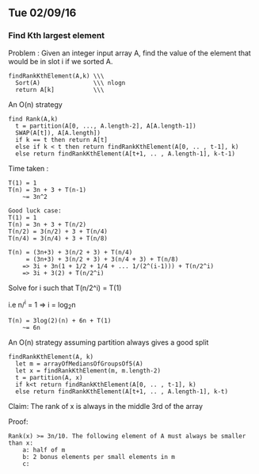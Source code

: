 ## Tue 02/09/16

### Find Kth largest element

Problem : Given an integer input array A, find the value of the element that would be in slot i if we sorted A.

```
findRankKthElement(A,k) \\\
  Sort(A)               \\\ nlogn
  return A[k]           \\\
```

An O(n) strategy

```
find Rank(A,k)
  t = partition(A[0, ..., A.length-2], A[A.length-1])
  SWAP(A[t]), A[A.length])
  if k == t then return A[t]
  else if k < t then return findRankKthElement(A[0, .. , t-1], k)
  else return findRankKthElement(A[t+1, .. , A.length-1], k-t-1)
```

Time taken :

```
T(1) = 1
T(n) = 3n + 3 + T(n-1)
    ~= 3n^2

Good luck case:
T(1) = 1
T(n) = 3n + 3 + T(n/2)
T(n/2) = 3(n/2) + 3 + T(n/4)
T(n/4) = 3(n/4) + 3 + T(n/8)

T(n) = (3n+3) + 3(n/2 + 3) + T(n/4)
     = (3n+3) + 3(n/2 + 3) + 3(n/4 + 3) + T(n/8)
    => 3i + 3n(1 + 1/2 + 1/4 + ... 1/(2^(i-1))) + T(n/2^i)
    => 3i + 3(2) + T(n/2^i)
```

Solve for i such that T(n/2^i) = T(1)

i.e n/<sup>i</sup> = 1 => i = log<sub>2</sub>n

```
T(n) = 3log(2)(n) + 6n + T(1)
    ~= 6n
```

An O(n) strategy assuming partition always gives a good split

```
findRankKthElement(A, k)
  let m = arrayOfMediansOfGroupsOf5(A)
  let x = findRankKthElement(m, m.length-2)
  t = partition(A, x)
  if k<t return findRankKthElement(A[0, .. , t-1], k)
  else return findRankKthElement(A[t+1, .. , A.length-1], k-t)
```

Claim: The rank of x is always in the middle 3rd of the array

Proof:
```
Rank(x) >= 3n/10. The following element of A must always be smaller than x:
    a: half of m
    b: 2 bonus elements per small elements in m
    c: 
```
